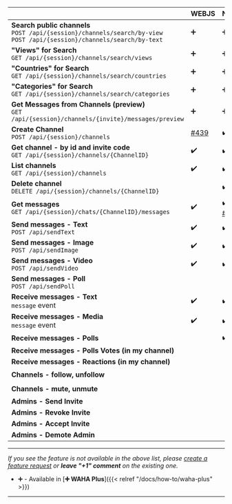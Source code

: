 
|                                                                                                                                 | WEBJS                                                  | NOWEB                                                          | GOWS |
|---------------------------------------------------------------------------------------------------------------------------------|--------------------------------------------------------|----------------------------------------------------------------|:-----|
| **Search public channels** <br> `POST /api/{session}/channels/search/by-view` <br>`POST /api/{session}/channels/search/by-text` | ➕                                                      | ➕                                                              | ➕    |
| **"Views" for Search** <br> `GET /api/{session}/channels/search/views`                                                          | ➕                                                      | ➕                                                              | ➕    |
| **"Countries" for Search** <br> `GET /api/{session}/channels/search/countries`                                                  | ➕                                                      | ➕                                                              | ➕    |
| **"Categories" for Search** <br> `GET /api/{session}/channels/search/categories`                                                | ➕                                                      | ➕                                                              | ➕    |
| **Get Messages from Channels (preview)** <br> `GET /api/{session}/channels/{invite}/messages/preview`                           | ➕                                                      | ➕                                                              | ➕    |
| **Create Channel** <br> `POST /api/{session}/channels`                                                                          | [#439](https://github.com/devlikeapro/waha/issues/439) | ✔️                                                             | ✔️   |
| **Get channel - by id and invite code** <br> `GET /api/{session}/channels/{ChannelID}`                                          | ✔️                                                     | ✔️                                                             | ✔️   |
| **List channels** <br> `GET /api/{session}/channels`                                                                            | ✔️                                                     | ✔️                                                             | ✔️   |
| **Delete channel** <br> `DELETE /api/{session}/channels/{ChannelID}`                                                            |                                                        | ✔️                                                             |      |
| **Get messages** <br> `GET /api/{session}/chats/{ChannelID}/messages`                                                           | ✔️                                                     | ✔️ <br> [#433](https://github.com/devlikeapro/waha/issues/433) |      |
| **Send messages - Text** <br> `POST /api/sendText`                                                                              | ✔️                                                     | ✔️                                                             | ✔️   |
| **Send messages - Image**  <br> `POST /api/sendImage`                                             | ✔️                                                     | ✔️                                                             | ✔️   |
| **Send messages - Video**  <br> `POST /api/sendVideo`                                             | ✔️                                                     | ✔️                                                             | ✔️   |
| **Send messages - Poll** <br> `POST /api/sendPoll`                                                                              |                                                        |                                                                |      |
| **Receive messages - Text** <br> `message` event                                                                                | ✔️                                                     | ✔️                                                             | ✔️   |
| **Receive messages - Media** <br> `message` event                                                                               | ✔️                                                     | ✔️                                                             | ✔️   |
| **Receive messages - Polls**                                                                                                    |                                                        | ✔️                                                             |      |
| **Receive messages - Polls Votes (in my channel)**                                                                              |                                                        |                                                                |      |
| **Receive messages - Reactions (in my channel)**                                                                                |                                                        |                                                                |      |
| **Channels - follow, unfollow**                                                                                                 |                                                        |                                                                | ✔️   |
| **Channels - mute, unmute**                                                                                                     |                                                        |                                                                | ✔️   |
| **Admins - Send Invite**                                                                                                        |                                                        |                                                                |      |
| **Admins - Revoke Invite**                                                                                                      |                                                        |                                                                |      |
| **Admins - Accept Invite**                                                                                                      |                                                        |                                                                |      |
| **Admins - Demote Admin**                                                                                                       |                                                        |                                                                |      |
****

_If you see the feature is not available in the above list, please [create a feature request](https://github.com/devlikeapro/waha/issues/new/choose) or **leave "+1" comment** on the existing one._
- ➕ - Available in [**➕ WAHA Plus**]({{< relref "/docs/how-to/waha-plus" >}})
****
